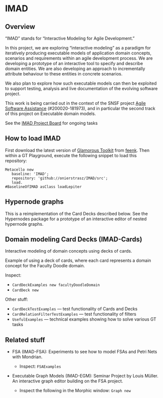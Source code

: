 # IMAD

## Overview

“IMAD” stands for “Interactive Modeling for Agile Development.”

In this project, we are exploring “interactive modeling” as a paradigm for iteratively producing executable models of application domain concepts, scenarios and requirements within an agile development process. 
We are developing a prototype of an interactive tool to specify and describe domain entities.
We are also developing an approach to incrementally attribute behaviour to these entities in concrete scenarios. 

We also plan to explore how such executable models can then be exploited to support testing, analysis and live documentation of the evolving software project.

This work is being carried out in the context of the SNSF project [Agile Software Assistance](http://scg.unibe.ch/staff/oscar) (#200020-181973), and in particular the second track of this project on Executable domain models.

See the [IMAD Project Board](https://github.com/onierstrasz/IMAD/projects/1) for ongoing tasks

## How to load IMAD

First download the latest version of [Glamorous Toolkit](https://gtoolkit.com/download/) from [feenk](https://feenk.com).
Then within a GT Playground, execute the following snippet to load this repository:

```
Metacello new
   baseline: 'IMAD';
   repository: 'github://onierstrasz/IMAD/src';
   load.
#BaselineOfIMAD asClass loadLepiter
```

## Hypernode graphs

This is a reimplementation of the Card Decks described below.
See the Hypernodes package for a prototype of an interactive editor of nested hypernode graphs.

## Domain modeling Card Decks (IMAD-Cards)

Interactive modeling of domain concepts using decks of cards.

Example of using a deck of cards, where each card represents a domain concept for the Faculty Doodle domain.

Inspect: 
- `CardDeckExamples new facultyDoodleDomain `
- `CardDeck new`

Other stuff:

- `CardDeckTestExamples` — test functionality of Cards and Decks
- `CardRelationFilterTestExamples` — test functionality of filters
- `UsefulExamples` — technical examples showing how to solve various GT tasks

## Related stuff

- FSA (IMAD-FSA): Experiments to see how to model FSAs and Petri Nets with Mondrian.
  - Inspect: `FSAExamples`

- Executable Graph Models (IMAD-EGM): Seminar Project by Louis Müller. An interactive graph editor building on the FSA project.
  - Inspect the following in the Morphic window: `Graph new`
